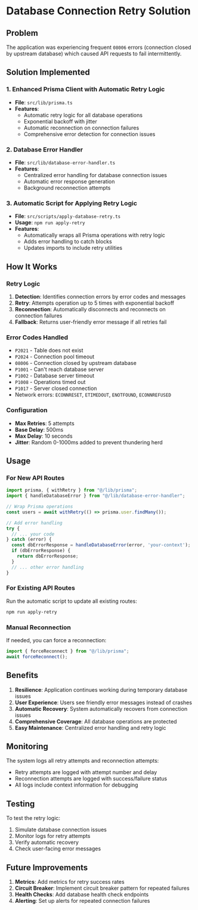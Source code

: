 # Database Connection Retry Solution

## Problem
The application was experiencing frequent `08006` errors (connection closed by upstream database) which caused API requests to fail intermittently.

## Solution Implemented

### 1. Enhanced Prisma Client with Automatic Retry Logic
- **File**: `src/lib/prisma.ts`
- **Features**:
  - Automatic retry logic for all database operations
  - Exponential backoff with jitter
  - Automatic reconnection on connection failures
  - Comprehensive error detection for connection issues

### 2. Database Error Handler
- **File**: `src/lib/database-error-handler.ts`
- **Features**:
  - Centralized error handling for database connection issues
  - Automatic error response generation
  - Background reconnection attempts

### 3. Automatic Script for Applying Retry Logic
- **File**: `src/scripts/apply-database-retry.ts`
- **Usage**: `npm run apply-retry`
- **Features**:
  - Automatically wraps all Prisma operations with retry logic
  - Adds error handling to catch blocks
  - Updates imports to include retry utilities

## How It Works

### Retry Logic
1. **Detection**: Identifies connection errors by error codes and messages
2. **Retry**: Attempts operation up to 5 times with exponential backoff
3. **Reconnection**: Automatically disconnects and reconnects on connection failures
4. **Fallback**: Returns user-friendly error message if all retries fail

### Error Codes Handled
- `P2021` - Table does not exist
- `P2024` - Connection pool timeout
- `08006` - Connection closed by upstream database
- `P1001` - Can't reach database server
- `P1002` - Database server timeout
- `P1008` - Operations timed out
- `P1017` - Server closed connection
- Network errors: `ECONNRESET`, `ETIMEDOUT`, `ENOTFOUND`, `ECONNREFUSED`

### Configuration
- **Max Retries**: 5 attempts
- **Base Delay**: 500ms
- **Max Delay**: 10 seconds
- **Jitter**: Random 0-1000ms added to prevent thundering herd

## Usage

### For New API Routes
```typescript
import prisma, { withRetry } from "@/lib/prisma";
import { handleDatabaseError } from "@/lib/database-error-handler";

// Wrap Prisma operations
const users = await withRetry(() => prisma.user.findMany());

// Add error handling
try {
  // ... your code
} catch (error) {
  const dbErrorResponse = handleDatabaseError(error, 'your-context');
  if (dbErrorResponse) {
    return dbErrorResponse;
  }
  // ... other error handling
}
```

### For Existing API Routes
Run the automatic script to update all existing routes:
```bash
npm run apply-retry
```

### Manual Reconnection
If needed, you can force a reconnection:
```typescript
import { forceReconnect } from "@/lib/prisma";
await forceReconnect();
```

## Benefits

1. **Resilience**: Application continues working during temporary database issues
2. **User Experience**: Users see friendly error messages instead of crashes
3. **Automatic Recovery**: System automatically recovers from connection issues
4. **Comprehensive Coverage**: All database operations are protected
5. **Easy Maintenance**: Centralized error handling and retry logic

## Monitoring

The system logs all retry attempts and reconnection attempts:
- Retry attempts are logged with attempt number and delay
- Reconnection attempts are logged with success/failure status
- All logs include context information for debugging

## Testing

To test the retry logic:
1. Simulate database connection issues
2. Monitor logs for retry attempts
3. Verify automatic recovery
4. Check user-facing error messages

## Future Improvements

1. **Metrics**: Add metrics for retry success rates
2. **Circuit Breaker**: Implement circuit breaker pattern for repeated failures
3. **Health Checks**: Add database health check endpoints
4. **Alerting**: Set up alerts for repeated connection failures
